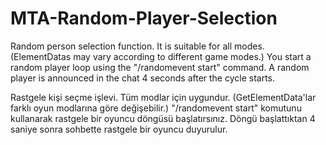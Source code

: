 # MTA-Random-Player-Selection
Random person selection function. It is suitable for all modes. (ElementDatas may vary according to different game modes.)
You start a random player loop using the "/randomevent start" command.
A random player is announced in the chat 4 seconds after the cycle starts.


Rastgele kişi seçme işlevi. Tüm modlar için uygundur. (GetElementData'lar farklı oyun modlarına göre değişebilir.)
"/randomevent start" komutunu kullanarak rastgele bir oyuncu döngüsü başlatırsınız.
Döngü başlattıktan 4 saniye sonra sohbette rastgele bir oyuncu duyurulur.
